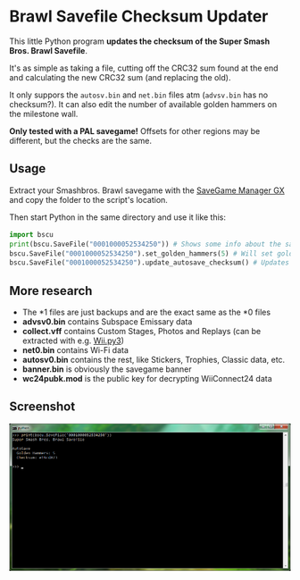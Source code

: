 Brawl Savefile Checksum Updater
========
This little Python program **updates the checksum of the Super Smash Bros. Brawl Savefile**.

It's as simple as taking a file, cutting off the CRC32 sum found at the end and calculating the new CRC32 sum (and replacing the old).

It only suppors the `autosv.bin` and `net.bin` files atm (`advsv.bin` has no checksum?). It can also edit the number of available golden hammers on the milestone wall.

**Only tested with a PAL savegame!** Offsets for other regions may be different, but the checks are the same.

## Usage
Extract your Smashbros. Brawl savegame with the [SaveGame Manager GX](https://wiidatabase.de/downloads/wii-tools/savegame-manager-gx-beta/) and copy the folder to the script's location.

Then start Python in the same directory and use it like this:
```python
import bscu
print(bscu.SaveFile("0001000052534250")) # Shows some info about the savefile
bscu.SaveFile("0001000052534250").set_golden_hammers(5) # Will set golden hammers to 5 and update the checksum
bscu.SaveFile("0001000052534250").update_autosave_checksum() # Updates the autosave checksum manually
```

## More research
* The *1 files are just backups and are the exact same as the *0 files
* **advsv0.bin** contains Subspace Emissary data
* **collect.vff** contains Custom Stages, Photos and Replays (can be extracted with e.g. [Wii.py3](https://github.com/Brawl345/Wii.py3))
* **net0.bin** contains Wi-Fi data
* **autosv0.bin** contains the rest, like Stickers, Trophies, Classic data, etc.
* **banner.bin** is obviously the savegame banner
* **wc24pubk.mod** is the public key for decrypting WiiConnect24 data
  
## Screenshot
![Screenshot](screenshot.png?raw=true)